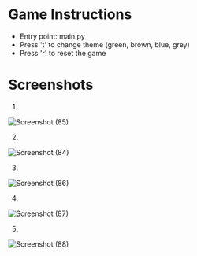 # Game Instructions

- Entry point: main.py
- Press 't' to change theme (green, brown, blue, grey)
- Press 'r' to reset the game

# Screenshots
1.
![Screenshot (85)](https://user-images.githubusercontent.com/110232335/208611933-839e83a9-bfcd-40c3-9629-61c7b8acb3f5.png)

2.
![Screenshot (84)](https://user-images.githubusercontent.com/110232335/208611965-1233d69d-b9b7-4424-8bbd-9a64bf30d160.png)

3.
![Screenshot (86)](https://user-images.githubusercontent.com/110232335/208611993-858c947b-c254-45f8-a4a1-df91dbf59cd0.png)

4.
![Screenshot (87)](https://user-images.githubusercontent.com/110232335/208612025-2f898fd9-8b8f-4d2a-a10c-b52ab725710a.png)

5.
![Screenshot (88)](https://user-images.githubusercontent.com/110232335/208644849-dc0110d4-8ef7-448f-a68e-d07be63b7ace.png)
